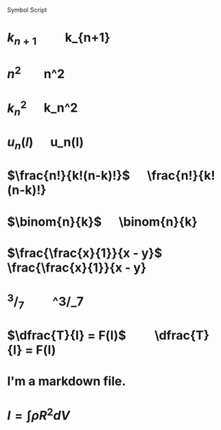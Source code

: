 Symbol	            Script

# $k_{n+1}$	&nbsp;&nbsp;&nbsp;&nbsp;&nbsp;&nbsp;&nbsp;&nbsp; k_{n+1}

# $n^2$&nbsp;&nbsp;&nbsp;&nbsp;&nbsp;&nbsp;&nbsp;&nbsp;n^2

# $k_n^2$	&nbsp;&nbsp;&nbsp;&nbsp; k_n^2

# $u_n(l)$ &nbsp;&nbsp;&nbsp;&nbsp; u_n(l)

# $\frac{n!}{k!(n-k)!}$	&nbsp;&nbsp;&nbsp;&nbsp; \frac{n!}{k!(n-k)!}

# $\binom{n}{k}$ &nbsp;&nbsp;&nbsp;&nbsp; \binom{n}{k}

# $\frac{\frac{x}{1}}{x - y}$	&nbsp;&nbsp;&nbsp;&nbsp;&nbsp;&nbsp;&nbsp;&nbsp; \frac{\frac{x}{1}}{x - y}

# $^3/_7$	 &nbsp;&nbsp;&nbsp;&nbsp;&nbsp;&nbsp;&nbsp;&nbsp; ^3/_7

# $\dfrac{T}{l} = F(l)$ &nbsp;&nbsp;&nbsp;&nbsp;&nbsp;&nbsp;&nbsp;&nbsp; \dfrac{T}{l} = F(l)

# I'm a markdown file.

# $I = \int \rho R^{2} dV$


